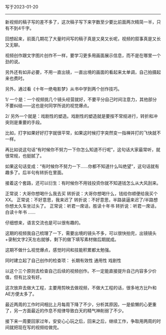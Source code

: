 写于2023-01-20

-----

新视频的稿子写的差不多了，这次稿子写下来字数至少要比前面两次精简一半，只有不到4千字。

回想起来，前面几期花了大量时间写的稿子真是又臭又长呢，视频的叙事真是又长又无聊。

视频创作跟文字图片创作不一样，要学习更多用画面展示信息，而不是在哪里一个劲的说。

另外还有如非必要，不用一直出镜，一直出境的画面的看起来太单调，自己拍摄起来也费时。

另外，通过看《十年一绝电影梦》从书中学到两个创作技巧。

1/ 一个是：一个视频挑几个镜头经营就好，不要平分自己时间注意力，其他部分不要纠结——这也是何同学所说的视觉爆点。

2/ 另外一个就是：戏剧性的塑造。戏剧性的塑造就是要按不常规进行，转折和冲突则是重要的手段。

比如，打字如果好好打字就很平常，如果这时候打字突然变一指禅并打的飞快就不一样。

再比如说这句话“有时候你不努力一下你怎么知道不行呢”，这句话大家最常听，就很常规，也挺腻了。

如果这句话变成：“有时候你不努力一下……你都不知道什么叫绝望”，这句话就有趣多了。后半句有转折在里面。

接着这个套路，还可以衍生：有时候你不用钱投资你就不知道钱怎么从大风刮来。

正常说：大哥你想喝什么我去买
转折说：大哥你想喝什么，钱给你顺便给我买个XX。
正常说：不好意思，我来迟了
转折说：不好意思，半路装逼来迟了/半路想你想太久车坐过头了。
正常说：听君一席话，胜读十年书
转折说：听君一席话，白读十年书
……

仔细想来，语言交流也是可以很有趣的。

这期的视频我自己梳理了一下，需要出境的镜头不多，可以很快拍完，出镜镜头+录制文字2天左右就够，剩下的做下填写素材做后期就成。

这期不做什么视觉爆点，感觉时间和技能积累都太勉强。

同时建立起了自己创作的检查项：
长期有效性
通用性
戏剧性

以这个三个原则去检查自己后续的视频创作。不一定能直接提升自己内容多少价值，但有比没有好。

这次放弃去做大工程，主要用剪映去做视频，不做大工程的话，很多地方比Pr和AE方便太多了。

最近两周的工作时间相比上月每周下降了不少，分析其原因，一是偷懒的心更重了，另一方面最近的作息不规律导致白天的精气神削弱了不少。

接下来一周要回家过年，安安心心玩之后，回来之后，继续工作，争取用两周的时间就把现在写的视频给做完。
